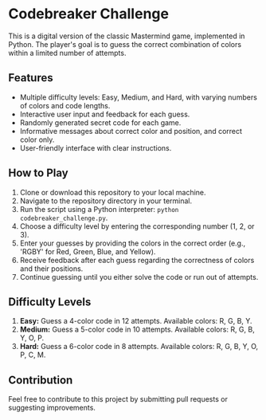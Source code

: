 # Codebreaker Challenge

This is a digital version of the classic Mastermind game, implemented in Python. The player's goal is to guess the correct combination of colors within a limited number of attempts.

## Features

- Multiple difficulty levels: Easy, Medium, and Hard, with varying numbers of colors and code lengths.
- Interactive user input and feedback for each guess.
- Randomly generated secret code for each game.
- Informative messages about correct color and position, and correct color only.
- User-friendly interface with clear instructions.

## How to Play

1. Clone or download this repository to your local machine.
2. Navigate to the repository directory in your terminal.
3. Run the script using a Python interpreter: `python codebreaker_challenge.py`.
4. Choose a difficulty level by entering the corresponding number (1, 2, or 3).
5. Enter your guesses by providing the colors in the correct order (e.g., 'RGBY' for Red, Green, Blue, and Yellow).
6. Receive feedback after each guess regarding the correctness of colors and their positions.
7. Continue guessing until you either solve the code or run out of attempts.

## Difficulty Levels

1. **Easy:** Guess a 4-color code in 12 attempts. Available colors: R, G, B, Y.
2. **Medium:** Guess a 5-color code in 10 attempts. Available colors: R, G, B, Y, O, P.
3. **Hard:** Guess a 6-color code in 8 attempts. Available colors: R, G, B, Y, O, P, C, M.

## Contribution

Feel free to contribute to this project by submitting pull requests or suggesting improvements.
